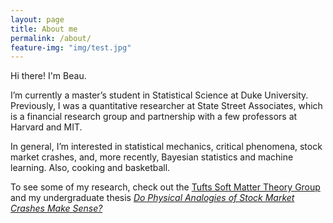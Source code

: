 ```yaml
---
layout: page
title: About me
permalink: /about/
feature-img: "img/test.jpg"
---
```



Hi there! I'm Beau.

I’m currently a master’s student in Statistical Science at Duke University. Previously, I was a quantitative researcher at State Street Associates, which is a financial research group and partnership with a few professors at Harvard and MIT.


In general, I’m interested in statistical mechanics, critical phenomena, stock market crashes, and, more recently, Bayesian statistics and machine learning. Also, cooking and basketball.

To see some of my research, check out the [Tufts Soft Matter Theory Group](https://sites.tufts.edu/softmattertheory/people/) and my undergraduate thesis [*Do Physical Analogies of Stock Market Crashes Make Sense?*](http://hdl.handle.net/10427/78127)


